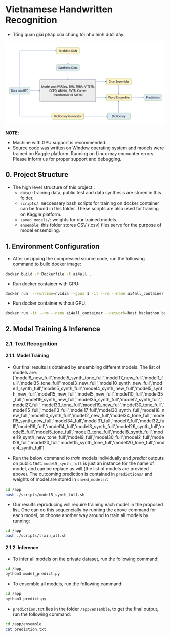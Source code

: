 # Vietnamese Handwritten Recognition

- Tổng quan giải pháp của chúng tôi như hình dưới đây:

![docs/overview.png](docs/overview.png)



__NOTE__: 
- Machine with GPU support is recommended.
- Source code was written on Window operating system and models were trained on Kaggle platform. Running on Linux may encounter errors. Please inform us for proper support and debugging.

## 0. Project Structure
- The high level structure of this project :
  - `data/`: training data, public test and data synthesis are stored in this folder.
  - `scripts/`: neccessary bash scripts for training on docker container can be found in this folder. These scripts are also used for training on Kaggle platform. 
  - `saved_models/`: weights for our trained models.
  - `ensemble`: this folder stores CSV (.csv) files serve for the purpose of model ensembling.

## 1. Environment Configuration

- After unzipping the compressed source code, run the following command to build docker image:
```bash
docker build -f Dockerfile -t ai4all .
```
- Run docker container with GPU:
```bash
docker run  --runtime=nvidia --gpus 1 -it --rm --name ai4all_container --network=host ai4all bash
```

- Run docker container without GPU:
```bash
docker run -it --rm --name ai4all_container --network=host hackathon bash
```

## 2. Model Training & Inference
### 2.1. Text Recognition
#### 2.1.1. Model Training
- Our final results is obtained by ensembling different models. The list of models are: 
['model6_new_full','model5_synth_tone_full','model17_new_full','model1_full','model35_tone_full''model3_new_full','model10_synth_new_full','model1_synth_full','model5_synth_full','model4_synth_new_full','model5_synth_new_full','model15_new_full','model5_new_full','model10_full','model35_full','model19_synth_new_full','model35_synth_full','model2_synth_full','model27_full','model33_tone_full','model19_new_full','model30_tone_full','model15_full','model13_full','model17_full','model30_synth_full','model18_new_full','model10_synth_full','model2_new_full','model34_tone_full','model15_synth_new_full','model34_full','model31_full','model7_full','model32_full','model19_full','model14_full','model3_synth_full','model26_synth_full','model5_full','model5_tone_full','model3_tone_full','model8_synth_full','model19_synth_new_tone_full','model9_full','model30_full','model2_full','model29_full','model20_full','model15_synth_tone_full','model20_tone_full','model4_synth_full']

- Run the below command to _train_ models individually and _predict_ outputs on public test. `model5_synth_full` is just an instance for the name of model, and can be replace as will (the list of models are provided above). The outcoming prediction is contained in `predictions/` and weights of model are stored in `saved_models/`:  

```bash
cd /app
bash ./scripts/model5_synth_full.sh
```

- Our results reproducing will require training each model in the proposed list. One can do this sequencially by running the above command for each model, or choose another way around to train all models by running:

```bash
cd /app
bash ./scripts/train_all.sh
```

#### 2.1.2. Inference

- To infer all models on the private dataset, run the following command:
```bash
cd /app_
python3 model_predict.py
```

- To ensemble all models, run the following command:
```bash
cd /app
python3 predict.py
```

- `prediction.txt` lies in the folder `/app/ensemble`, to get the final output, run the following command:
```bash
cd /app/ensemble
cat prediction.txt
```
